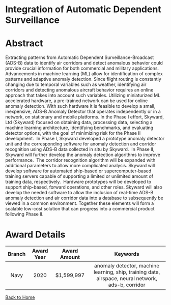 
Integration of Automatic Dependent Surveillance
===============================================

# Abstract


Extracting patterns from Automatic Dependent Surveillance-Broadcast (ADS-B) data to identify air corridors and detect anomalous behavior could provide crucial information for both commercial and military applications. Advancements in machine learning (ML) allow for identification of complex patterns and adaptive anomaly detection. Since flight routing is constantly changing due to temporal variables such as weather, identifying air corridors and detecting anomalous aircraft behavior requires an online approach that takes into account such variables. Utilizing miniaturized ML accelerated hardware, a pre-trained network can be used for online anomaly detection. With such hardware it is feasible to develop a small, inexpensive, ADS-B Anomaly Detector that operates independently or in a network, on stationary and mobile platforms. In the Phase I effort, Skyward, Ltd (Skyward) focused on obtaining data, processing data, selecting a machine learning architecture, identifying benchmarks, and evaluating detector options, with the goal of minimizing risk for the Phase II development.  In Phase I, Skyward developed a prototype anomaly detector unit and the corresponding software for anomaly detection and corridor recognition using ADS-B data collected in situ by Skyward.  In Phase II, Skyward will further develop the anomaly detection algorithms to improve performance.  The corridor recognition algorithm will be expanded with additional parameters to allow more complicated analysis. Skyward will develop software for automated ship-based or supercomputer-based training servers capable of supporting a limited or unlimited amount of training data, respectively.  Hardware prototypes will be developed to support ship-based, forward operations, and other roles. Skyward will also develop the needed software to allow the inclusion of real-time ADS-B anomaly detection and air corridor data into a database to subsequently be viewed in a common environment. Together these elements will form a scalable low-cost solution that can progress into a commercial product following Phase II.  

# Award Details

|Branch|Award Year|Award Amount|Keywords|
| :---: | :---: | :---: | :---: |
|Navy|2020|$1,599,997|anomaly detector, machine learning, ship, training data, airspace, neural network, ads-b, corridor|
  
  


[Back to Home](https://github.com/chrischow/dod_sbir_awards#2069)